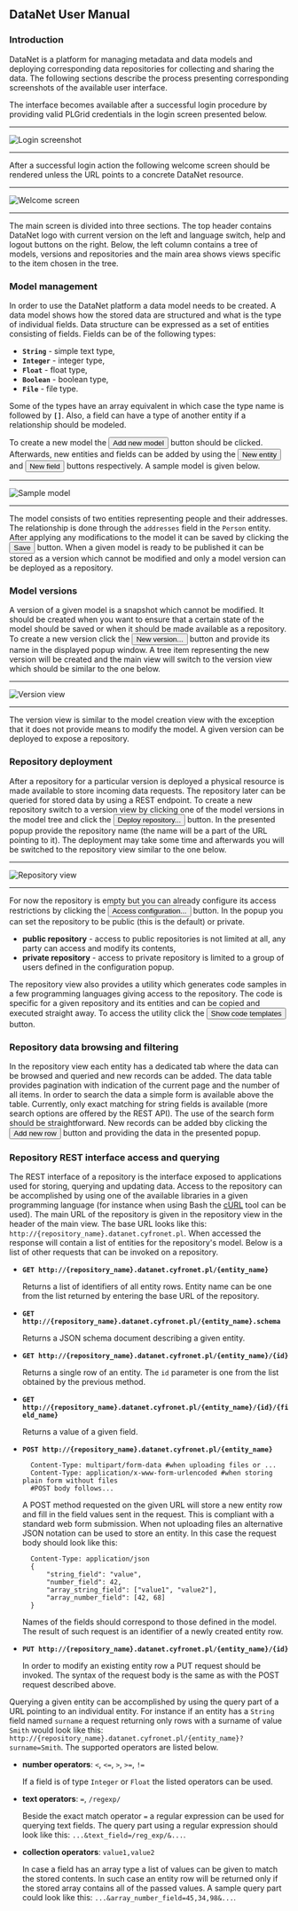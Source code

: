 ## DataNet User Manual

### Introduction

DataNet is a platform for managing metadata and data models and deploying corresponding data repositories for collecting and sharing the data.
The following sections describe the process presenting corresponding screenshots of the available user interface.

The interface becomes available after a successful login procedure by providing valid PLGrid credentials in the login screen presented below.

---

![Login screenshot](resources/login.png)

---

After a successful login action the following welcome screen should be rendered unless the URL
points to a concrete DataNet resource.

---

![Welcome screen](resources/welcome.png)

---

The main screen is divided into three sections. The top header contains DataNet logo with current
version on the left and language switch, help and logout buttons on the right. Below, the left column
contains a tree of models, versions and repositories and the main area shows views specific to the item
chosen in the tree.

### Model management

In order to use the DataNet platform a data model needs to be created. A data model shows how the stored
data are structured and what is the type of individual fields. Data structure can be expressed as a set
of entities consisting of fields. Fields can be of the following types:

* **`String`** - simple text type,
* **`Integer`** - integer type,
* **`Float`** - float type,
* **`Boolean`** - boolean type,
* **`File`** - file type.

Some of the types have an array equivalent in which case the type name is followed by **`[]`**. Also,
a field can have a type of another entity if a relationship should be modeled.

To create a new model the <button class="btn btn-success"><i class="icon-plus"></i> Add new model</button> button should be clicked.
Afterwards, new entities and fields can be added by using the <button class="btn btn-success"><i class="icon-plus"></i> New entity</button>
and <button class="btn btn-success"><i class="icon-plus"></i> New field</button> buttons respectively. A sample
model is given below.

---

![Sample model](resources/sample-model.png)

---

The model consists of two entities representing people and their addresses. The relationship is done through
the `addresses` field in the `Person` entity. After applying any modifications to the model it can be saved
by clicking the <button class="btn"><i class="icon-save"></i> Save</button> button. When a given model is ready
to be published it can be stored as a version which cannot be modified and only a model version can be deployed
as a repository.

### Model versions

A version of a given model is a snapshot which cannot be modified. It should be created when you want to ensure
that a certain state of the model should be saved or when it should be made available as a repository. To create
a new version click the <button class="btn"><i class="icon-briefcase"></i> New version...</button> button
and provide its name in the displayed popup window. A tree item representing the new version will be created
and the main view will switch to the version view which should be similar to the one below.

---

![Version view](resources/model-version.png)

---

The version view is similar to the model creation view with the exception that it does not provide means
to modify the model. A given version can be deployed to expose a repository.

### Repository deployment

After a repository for a particular version is deployed a physical resource is made available to store incoming
data requests. The repository later can be queried for stored data by using a REST endpoint. To create a new
repository switch to a version view by clicking one of the model versions in the model tree and click the
<button class="btn"><i class="icon-cloud-upload"></i> Deploy repository...</button> button. In the presented
popup provide the repository name (the name will be a part of the URL pointing to it). The deployment may take
some time and afterwards you will be switched to the repository view similar to the one below.

---

![Repository view](resources/repository.png)

---

For now the repository is empty but you can already configure its access restrictions by clicking the
<button class="btn"><i class="icon-eye-open"></i> Access configuration...</button> button. In the popup
you can set the repository to be public (this is the default) or private.

* **public repository** - access to public repositories is not limited at all, any party can access and modify
its contents,
* **private repository** - access to private repository is limited to a group of users defined in the configuration
popup.

The repository view also provides a utility which generates code samples in a few programming languages giving
access to the repository. The code is specific for a given repository and its entities and can be copied
and executed straight away. To access the utility click the
<button class="btn"><i class="icon-pencil"></i> Show code templates</button> button.

### Repository data browsing and filtering

In the repository view each entity has a dedicated tab where the data can be browsed and queried and new
records can be added. The data table provides pagination with indication of the current page and the number
of all items. In order to search the data a simple form is available above the table. Currently, only exact
matching for string fields is available (more search options are offered by the REST API). The use of the search
form should be straightforward. New records can be added bby clicking the
<button class="btn btn-success"><i class="icon-plus"></i> Add new row</button> button and providing the data
in the presented popup.

### Repository REST interface access and querying

The REST interface of a repository is the interface exposed to applications used for storing, querying and
updating data. Access to the repository can be accomplished by using one of the available libraries
in a given programming language (for instance when using Bash the [cURL](http://curl.haxx.se) tool can be used).
The main URL of the repository is given in the repository view in the header of the main view. The base URL looks
like this: `http://{repository_name}.datanet.cyfronet.pl`. When accessed the response will contain a list of
entities for the repository's model. Below is a list of other requests that can be invoked on a repository.

* **`GET http://{repository_name}.datanet.cyfronet.pl/{entity_name}`**

    Returns a list of identifiers of all entity rows. Entity name can be one from the list returned by entering
    the base URL of the repository.

* **`GET http://{repository_name}.datanet.cyfronet.pl/{entity_name}.schema`**

    Returns a JSON schema document describing a given entity.

* **`GET http://{repository_name}.datanet.cyfronet.pl/{entity_name}/{id}`**

    Returns a single row of an entity. The `id` parameter is one from the list obtained by the previous
    method.

* **`GET http://{repository_name}.datanet.cyfronet.pl/{entity_name}/{id}/{field_name}`**

    Returns a value of a given field.

* **`POST http://{repository_name}.datanet.cyfronet.pl/{entity_name}`**

        Content-Type: multipart/form-data #when uploading files or ...
        Content-Type: application/x-www-form-urlencoded #when storing plain form without files
        #POST body follows...
    
    A POST method requested on the given URL will store a new entity row and fill in the field values
    sent in the request. This is compliant with a standard web form submission. When not uploading files
    an alternative JSON notation can be used to store an entity. In this case the request body should look
    like this:
    
        Content-Type: application/json
        {
            "string_field": "value",
            "number_field": 42,
            "array_string_field": ["value1", "value2"],
            "array_number_field": [42, 68]
        }
    
    Names of the fields should correspond to those defined in the model. The result of such request is
    an identifier of a newly created entity row.

* **`PUT http://{repository_name}.datanet.cyfronet.pl/{entity_name}/{id}`**

    In order to modify an existing entity row a PUT  request should be invoked. The syntax of  the request body
    is the same as with the POST request described above.

Querying a given entity can be accomplished by using the query part of a URL pointing to an individual entity. For
instance if an entity has a `String` field named `surname` a request returning only rows with a surname of value
`Smith` would look like this: `http://{repository_name}.datanet.cyfronet.pl/{entity_name}?surname=Smith`.
The supported operators are listed below.

* **number operators**: `<`, `<=`, `>`, `>=`, `!=`

    If a field is of type `Integer` or `Float` the listed operators can be used.

* **text operators**: `=`, `/regexp/`

    Beside the exact match operator `=` a regular expression can be used for querying text fields. The query part
    using a regular expression should look like this: `...&text_field=/reg_exp/&...`.

* **collection operators**: `value1,value2`

    In case a field has an array type a list of values can be given to match the stored contents. In such case
    an entity row will be returned only if the stored array contains all of the passed values. A sample query
    part could look like this: `...&array_number_field=45,34,98&...`.